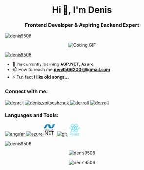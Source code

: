 <h1 align="center">Hi 👋, I'm Denis</h1>
<h3 align="center">Frontend Developer & Aspiring Backend Expert</h3>

<p align="left"> <img src="https://komarev.com/ghpvc/?username=denis9506&label=Profile%20views&color=0e75b6&style=flat" alt="denis9506" /> </p>

<p align="center">
  <img src="https://cdn-images-1.medium.com/max/1200/1*JtC1CS6-OT218_QzRlLXFw.gif" width="600" alt="Coding GIF">
</p>

<p align="left"> <a href="https://github.com/ryo-ma/github-profile-trophy"><img src="https://github-profile-trophy.vercel.app/?username=denis9506" alt="denis9506" /></a> </p>

- 🌱 I’m currently learning **ASP.NET, Azure**
- 📫 How to reach me **den95062006@gmail.com**
- ⚡ Fun fact **I like old songs...**

<h3 align="left">Connect with me:</h3>
<p align="left">
  <a href="https://dev.to/denroll" target="blank"><img align="center" src="https://raw.githubusercontent.com/rahuldkjain/github-profile-readme-generator/master/src/images/icons/Social/devto.svg" alt="denroll" height="30" width="40" /></a>
  <a href="https://instagram.com/denis_voitseshchuk" target="blank"><img align="center" src="https://raw.githubusercontent.com/rahuldkjain/github-profile-readme-generator/master/src/images/icons/Social/instagram.svg" alt="denis_voitseshchuk" height="30" width="40" /></a>
  <a href="https://www.youtube.com/c/denroll" target="blank"><img align="center" src="https://raw.githubusercontent.com/rahuldkjain/github-profile-readme-generator/master/src/images/icons/Social/youtube.svg" alt="denroll" height="30" width="40" /></a>
  <a href="https://discord.gg/denroll" target="blank"><img align="center" src="https://raw.githubusercontent.com/rahuldkjain/github-profile-readme-generator/master/src/images/icons/Social/discord.svg" alt="denroll" height="30" width="40" /></a>
</p>

<h3 align="left">Languages and Tools:</h3>
<p align="left">
  <a href="https://angular.io" target="_blank" rel="noreferrer">
    <img src="https://angular.io/assets/images/logos/angular/angular.svg" alt="angular" width="40" height="40"/> 
  </a>
  <a href="https://azure.microsoft.com/en-in/" target="_blank" rel="noreferrer">
    <img src="https://www.vectorlogo.zone/logos/microsoft_azure/microsoft_azure-icon.svg" alt="azure" width="40" height="40"/> 
  </a>
  <a href="https://dotnet.microsoft.com/" target="_blank" rel="noreferrer">
    <img src="https://raw.githubusercontent.com/devicons/devicon/master/icons/dot-net/dot-net-original-wordmark.svg" alt="dotnet" width="40" height="40"/>
  </a>
  <a href="https://git-scm.com/" target="_blank" rel="noreferrer">
    <img src="https://www.vectorlogo.zone/logos/git-scm/git-scm-icon.svg" alt="git" width="40" height="40"/> 
  </a>
  <a href="https://reactjs.org/" target="_blank" rel="noreferrer">
    <img src="https://raw.githubusercontent.com/devicons/devicon/master/icons/react/react-original-wordmark.svg" alt="react" width="40" height="40"/> 
  </a>
  <!-- Add other tools and languages you use here -->
</p>

<p align="left">
  <img src="https://github-readme-stats.vercel.app/api/top-langs?username=denis9506&show_icons=true&locale=en&layout=compact" alt="denis9506" />
</p>

<p align="center">
  <img src="https://github-readme-stats.vercel.app/api?username=denis9506&show_icons=true&locale=en" alt="denis9506" />
</p>

<p align="center">
  <img src="https://github-readme-streak-stats.herokuapp.com/?user=denis9506&" alt="denis9506" />
</p>
